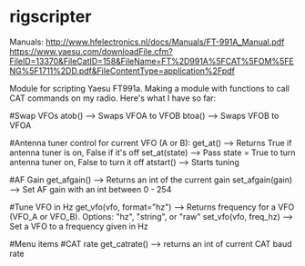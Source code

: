 # rigscripter

Manuals:
http://www.hfelectronics.nl/docs/Manuals/FT-991A_Manual.pdf
https://www.yaesu.com/downloadFile.cfm?FileID=13370&FileCatID=158&FileName=FT%2D991A%5FCAT%5FOM%5FENG%5F1711%2DD.pdf&FileContentType=application%2Fpdf

Module for scripting Yaesu FT991a. Making a module with functions to call CAT commands on my radio. Here's what I have so far:

#Swap VFOs
atob() --> Swaps VFOA to VFOB
btoa() --> Swaps VFOB to VFOA

#Antenna tuner control for current VFO (A or B):
get_at() --> Returns True if antenna tuner is on, False if it's off
set_at(state) --> Pass state = True to turn antenna tuner on, False to turn it off
atstart() --> Starts tuning

#AF Gain
get_afgain() --> Returns an int of the current gain
set_afgain(gain) --> Set AF gain with an int between 0 - 254

#Tune VFO in Hz
get_vfo(vfo, format="hz") --> Returns frequency for a VFO (VFO_A or VFO_B). Options: "hz", "string", or "raw"
set_vfo(vfo, freq_hz) --> Set a VFO to a frequency given in Hz

#Menu items
#CAT rate
get_catrate() --> returns an int of current CAT baud rate